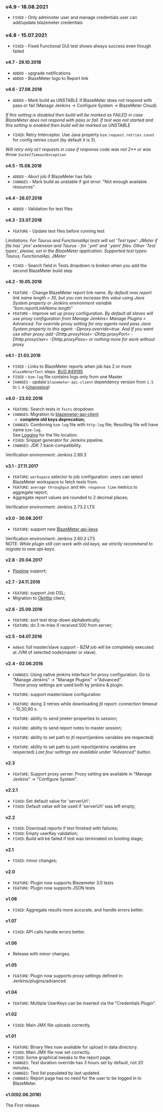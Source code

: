 ### v4.9 - 18.08.2021

- `FIXED` - Only administer user and manage credentials user can add/update blazemeter credentials

###  v4.8 - 15.07.2021

- `FIXED` - Fixed Functional GUI test shows always success even though failed

#### v4.7 - 29.10.2018

- `ADDED` - upgrade notifications
- `ADDED` - BlazeMeter logo to Report link

#### v4.6 - 27.08.2018

- `ADDED` - Mark build as UNSTABLE if BlazeMeter does not respond with pass or fail (Manage Jenkins -> Configure System -> BlazeMeter Cloud).

_If this setting is disabled then build will be marked as FAILED in case BlazeMeter does not respond with pass or fail. If test was not started and this setting is enabled then build will be marked as UNSTABLE_

- `FIXED`: Retry Interceptor. Use Java property `bzm.request.retries.count` for config retries count (by default it is 3).

_Will retry only `GET` requests in case if response code was not 2** or was throw `SocketTimeoutException`_


#### v4.5 - 15.08.2018

- `ADDED` - Abort job if BlazeMeter has fails
- `CHANGES` - Mark build as unstable if got error: "Not enough available resources"

#### v4.4 - 26.07.2018

- `ADDED` - Validation for test files

#### v4.3 - 23.07.2018

- `FEATURE` - Update test files before running test

_Limitations: For Taurus and FunctionalApi tests will set 'Test type': JMeter if file has '.jmx' extension and Taurus - for '.yml' and '.yaml' files. Other 'Test types', please, set in the BlazeMeter application. Supported test types: Taurus, FunctionalApi, JMeter_

- `FIXED` - Search field in Tests dropdown is broken when you add the second BlazeMeter build step

#### v4.2 - 10.05.2018

- `FEATURE` - Change BlazeMeter report link name. _By default max report link name length = 35, but you can increase this value using Java System property or Jenkins environment variable "bzm.reportLinkName.length"_
- `FEATURE` - Improve set up proxy configuration. _By default all slaves will use proxy configuration from Manage Jenkins> Manage Plugins > Advanced. For override proxy setting for any agents need pass Java System property to this agent: -Dproxy.override=true. And if you want use other proxy add -Dhttp.proxyHost=<HOST> -Dhttp.proxyPort=<PORT> -Dhttp.proxyUser=<USER> -Dhttp.proxyPass=<PASSWORD> or nothing more for work without proxy_


#### v4.1 - 21.03.2018

- `FIXED` - Links to BlazeMeter reports when job has 2 or more `blazeMeterTest` steps. [BUG #49195](https://issues.jenkins-ci.org/browse/JENKINS-49195)
- `FIXED` - `bzm-log` file contains logs only from one Master
- `CHANGES` - update `blazemeter-api-client` dependency version from `1.5` to `1.8` ([changelog](https://github.com/Blazemeter/blazemeter-api-client/wiki/Changelog))

#### v4.0 - 23.02.2018

- `FEATURE`: Search tests in `Tests` dropdown
- `CHANGES`: Migration to [blazemeter-api-client](https://github.com/Blazemeter/blazemeter-api-client) 
  * **complete old keys deprecation;**  
- `CHANGES`: Combining `bzm-log` file with `http-log` file; Resulting file will have name `bzm-log`.  
  See [Logging](https://github.com/jenkinsci/blazemeter-plugin/wiki/Logging)  for the file location.  
- `FIXED`: Snippet generator for Jenkins pipeline.  
- `CHANGES`: JDK 7 back-compatibility.  

Verification environment: Jenkins 2.89.3  

#### v3.1 - 27.11.2017

- `FEATURE`: `workspace` selector to job configuration: users can select BlazeMeter workspace to fetch tests from.
- `FEATURE`: `average throughput` and `90% response time` metrics to aggregate report;
- Aggregate report values are rounded to 2 decimal places;
 
Verification environment: Jenkins 2.73.2 LTS  

#### v3.0 - 30.08.2017

- `FEATURE`: support new [BlazeMeter api-keys](https://guide.blazemeter.com/hc/en-us/articles/115002213289-BlazeMeter-API-keys)  

Verification environment: Jenkins 2.60.2 LTS  
NOTE: _While plugin still can work with old keys, we strictly recommend to migrate to new api-keys._

#### v2.8 - 20.04.2017

- [Pipeline](https://jenkins.io/doc/book/pipeline/) support;

#### v2.7 - 24.11.2016

- `FEATURE`: support Job DSL;
- Migration to [OkHttp](https://square.github.io/okhttp/) client;

#### v2.6 - 25.09.2016

- `FEATURE`: sort test drop-down alphabetically;
- `FEATURE`: do 3 re-tries if received 500 from server;

#### v2.5 - 04.07.2016

- `Added`: full master/slave support - BZM job will be completely executed at JVM of selected node(master or slave).

#### v2.4 - 02.06.2016

- `CHANGES`: Using native jenkins interface for proxy configuration. 
      Go to "Manage Jenkins" -> "Manage Plugins" ->"Advanced".  
      These proxy settings are used both by jenkins & plugin.

- `FEATURE`: support master/slave configuration
- `FEATURE`: doing 3 retries while downloading jtl report: connection timeout - 10,30,90 s.
- `FEATURE`: ability to send jmeter-properties to session;
- `FEATURE`: ability to send report notes to master session;
- `FEATURE`: ability to set path to jtl report(jenkins variables are respected)
- `FEATURE`: ability to set path to junit report(jenkins variables are respected)
_Last four settings are available under "Advanced" button._

#### v2.3

- `FEATURE`: Support proxy server. Proxy setting are available in "Manage Jenkins" -> "Configure System".

#### v2.2.1

- `FIXED`: Set default value for 'serverUrl';
- `FIXED`: Default value will be used if  'serverUrl' was left empty;

#### v2.2

- `FIXED`: Download reports if test finished with failures;
- `FIXED`: Empty userKey validation;
- `FIXED`: Build will be failed if test was terminated on booting stage; 

#### v2.1

- `FIXED`: minor changes;

#### v2.0

- `FEATURE`: Plugin now supports Blazemeter 3.0 tests
- `FEATURE`: Plugin now supports JSON tests

#### v1.08

- `FIXED`: Aggregate results more accurate, and handle errors better.

#### v1.07

- `FIXED`: API calls handle errors better.

#### v1.06

- Release with minor changes.

#### v1.05

- `FEATURE`: Plugin now supports proxy settings defined in: Jenkins/plugins/advanced.

#### v1.04

- `FEATURE`: Multiple UserKeys can be inserted via the "Credentials Plugin".

#### v1.02

- `FIXED`: Main JMX file uploads correctly.

#### v1.01

- `FEATURE`: Binary files now available for upload in data directory.
- `FIXED`: Main JMX file now set correctly.
- `FIXED`: Some graphical tweaks to the report page.
- `CHANGES`: Test duration override has 3 hours set by default, not 20 minutes.
- `CHANGES`: Test list populated by last updated.
- `CHANGES`: Report page has no need for the user to be logged in to BlazeMeter.

#### v1.0(02.06.2016)

The First release.
